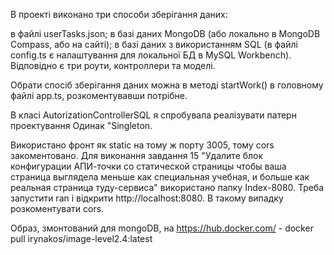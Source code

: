 В проекті виконано три способи зберігання даних:

в файлі userTasks.json;
в базі даних MongoDB (або локально в MongoDB Compass, або на сайті);
в базі даних з використанням SQL (в файлі config.ts є налаштування для локальної БД в MySQL Workbench).
Відповідно є три роути, контроллери та моделі.

Обрати спосіб зберігання даних можна в методі startWork() в головному файлі app.ts, розкоментувавши потрібне.

В класі AutorizationControllerSQL я спробувала реалізувати патерн проектування Одинак "Singleton.

Використано фронт як static на тому ж порту 3005, тому cors закоментовано. Для виконання завдання 15 "Удалите блок конфигурации АПИ-точки со статической страницы чтобы ваша страница выглядела меньше как специальная учебная, и больше как реальная страница туду-сервиса" використано папку Index-8080. Треба запустити ran і відкрити http://localhost:8080. В такому випадку розкоментувати cors.


Образ, змонтований для mongoDB, на https://hub.docker.com/ - docker pull irynakos/image-level2.4:latest
